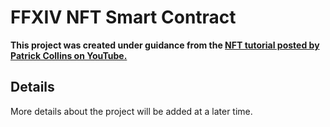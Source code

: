 # FFXIV NFT Smart Contract 

**This project was created under guidance from the [NFT tutorial posted by Patrick Collins on YouTube.](https://www.youtube.com/watch?v=p36tXHX1JD8)**

## Details
More details about the project will be added at a later time.


